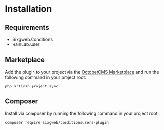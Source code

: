 # Installation

## Requirements
- Sixgweb.Conditions
- RainLab.User

## Marketplace

Add the plugin to your project via the [OctoberCMS Marketplace](https://octobercms.com/plugins) and run the following command in your project root:

```
php artisan project:sync
```

## Composer 

Install via composer by running the following command in your project root:
```
composer require sixgweb/conditionsusers-plugin
```
